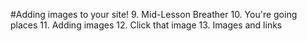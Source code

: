 #Adding images to your site!
9. Mid-Lesson Breather
10. You're going places
11. Adding images
12. Click that image
13. Images and links

